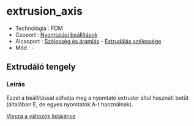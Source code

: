 # extrusion\_axis

* Technológia : FDM
* Csoport : [Nyomtatási beállítások](../../konfig/print_settings.md)
* Alcsoport : [Szélesség és áramlás](../../beallitasok/print_settings.md#largeur-et-débit) - [Extrudálás szélessége](extrusion_axis.md)
* Mód : - 

## Extrudáló tengely

### Leírás

Ezzel a beállítással adhatja meg a nyomtató extruder által használt betűt \(általában E, de egyes nyomtatók A-t használnak\).

[Vissza a változók listájához](/)


